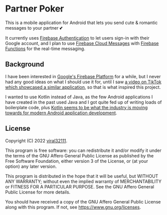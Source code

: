 # Partner Poker

This is a mobile application for Android that lets you send cute & romantic messages to your partner 💕

It currently uses [Firebase Authentication](https://firebase.google.com/products/auth/) to let users sign-in with their Google account, and I plan to use [Firebase Cloud Messages](https://firebase.google.com/products/cloud-messaging/) with [Firebase Functions](https://firebase.google.com/products/functions/) for the real-time messaging.

## Background

I have been interested in [Google's Firebase Platform](https://firebase.google.com/products-build) for a while, but I never had any good ideas on what I should use it for, until I saw [a video on TikTok which showcased a similar application](https://www.tiktok.com/@scratch_adventure1/video/7112732787085430059), so that is what inspired this project.

I wanted to use Kotlin instead of Java, as the few Android applications I have created in the past used Java and I got quite fed up of writing loads of boilerplate code, plus [Kotlin seems to be what the industry is moving towards for modern Android application development](https://android-developers.googleblog.com/2019/05/kotlin-is-everywhere-join-global-event.html).

## License

Copyright (C) 2022 [viral32111](https://viral32111.com).

This program is free software: you can redistribute it and/or modify
it under the terms of the GNU Affero General Public License as
published by the Free Software Foundation, either version 3 of the
License, or (at your option) any later version.

This program is distributed in the hope that it will be useful,
but WITHOUT ANY WARRANTY; without even the implied warranty of
MERCHANTABILITY or FITNESS FOR A PARTICULAR PURPOSE. See the
GNU Affero General Public License for more details.

You should have received a copy of the GNU Affero General Public License
along with this program. If not, see https://www.gnu.org/licenses.
